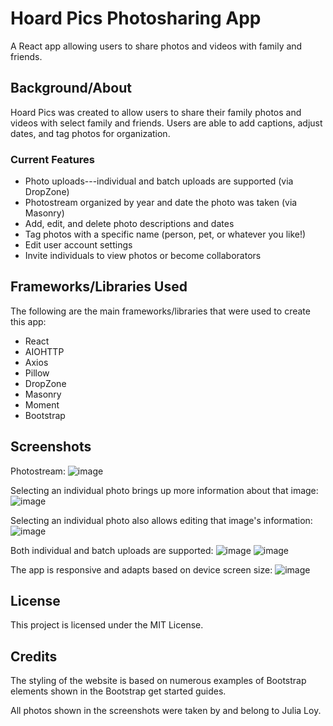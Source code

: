 # Hoard Pics Photosharing App
A React app allowing users to share photos and videos with family and friends.

## Background/About
Hoard Pics was created to allow users to share their family photos and videos with select family and friends. Users are able to add captions, adjust dates, and tag photos for organization.

### Current Features
* Photo uploads---individual and batch uploads are supported (via DropZone)
* Photostream organized by year and date the photo was taken (via Masonry)
* Add, edit, and delete photo descriptions and dates
* Tag photos with a specific name (person, pet, or whatever you like!)
* Edit user account settings
* Invite individuals to view photos or become collaborators

## Frameworks/Libraries Used
The following are the main frameworks/libraries that were used to create this app:
* React
* AIOHTTP
* Axios
* Pillow
* DropZone
* Masonry
* Moment
* Bootstrap

## Screenshots
Photostream:
![image](https://github.com/julialoy/photo-sharing-app/assets/19575905/4a6e5dbf-6ab9-43b4-ae18-be234629de2d)

Selecting an individual photo brings up more information about that image:
![image](https://github.com/julialoy/photo-sharing-app/assets/19575905/dc78bc74-2459-4196-a36e-4ede037aaaee)

Selecting an individual photo also allows editing that image's information:
![image](https://github.com/julialoy/photo-sharing-app/assets/19575905/ff872075-2462-4adc-b33d-f63d952b26c4)

Both individual and batch uploads are supported:
![image](https://github.com/julialoy/photo-sharing-app/assets/19575905/6360e71a-0d4f-4033-a39b-d1b4e9b9d0ac)
![image](https://github.com/julialoy/photo-sharing-app/assets/19575905/6e3ba938-6038-482d-b4a6-0686af7c05ff)

The app is responsive and adapts based on device screen size:
![image](https://github.com/julialoy/photo-sharing-app/assets/19575905/6d3f5e59-5a84-400a-9dcc-dfb200c23324)

## License
This project is licensed under the MIT License.

## Credits
The styling of the website is based on numerous examples of Bootstrap elements shown in the Bootstrap get started guides.

All photos shown in the screenshots were taken by and belong to Julia Loy.
